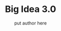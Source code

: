 ---
layout: post
title: Big Idea 3.0
description: Teachings for Big Idea 3.0
menu: nav/big_ideas.html
permalink: /big_ideas/3-0
author: put author here
comments: true
---